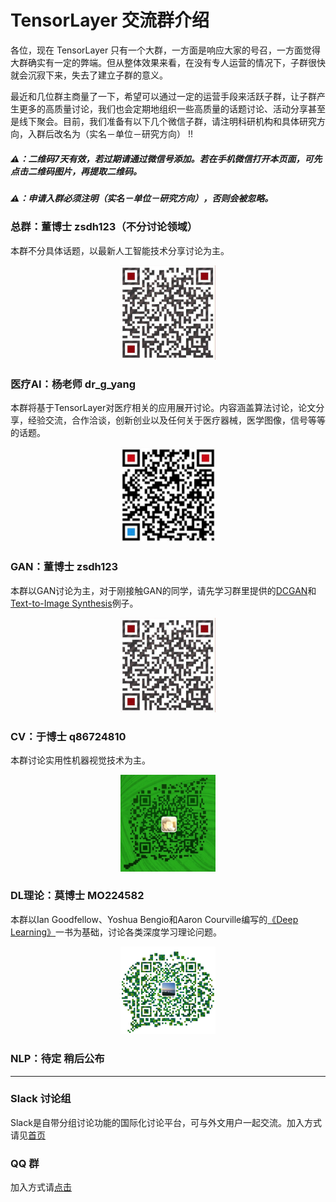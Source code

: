 # TensorLayer 交流群介绍
各位，现在 TensorLayer 只有一个大群，一方面是响应大家的号召，一方面觉得大群确实有一定的弊端。但从整体效果来看，在没有专人运营的情况下，子群很快就会沉寂下来，失去了建立子群的意义。     

最近和几位群主商量了一下，希望可以通过一定的运营手段来活跃子群，让子群产生更多的高质量讨论，我们也会定期地组织一些高质量的话题讨论、活动分享甚至是线下聚会。目前，我们准备有以下几个微信子群，请注明科研机构和具体研究方向，入群后改名为（实名－单位－研究方向） !!

##### ⚠️：二维码7天有效，若过期请通过微信号添加。若在手机微信打开本页面，可先点击二维码图片，再提取二维码。
##### ⚠️：申请入群必须注明（实名－单位－研究方向），否则会被忽略。

### 总群：董博士 zsdh123（不分讨论领域）
本群不分具体话题，以最新人工智能技术分享讨论为主。
<div align="center">
	<img src="images/donghao.jpeg" width="30%" height="30%"/>
</div>

### 医疗AI：杨老师 dr\_g\_yang    
本群将基于TensorLayer对医疗相关的应用展开讨论。内容涵盖算法讨论，论文分享，经验交流，合作洽谈，创新创业以及任何关于医疗器械，医学图像，信号等等的话题。
<div align="center">
	<img src="images/yangguang.jpeg" width="30%" height="30%"/>
</div>

### GAN：董博士 zsdh123
本群以GAN讨论为主，对于刚接触GAN的同学，请先学习群里提供的[DCGAN](https://github.com/zsdonghao/dcgan)和[Text-to-Image Synthesis](https://github.com/zsdonghao/text-to-image)例子。
<div align="center">
	<img src="images/donghao.jpeg" width="30%" height="30%"/>
</div>

### CV：于博士 q86724810
本群讨论实用性机器视觉技术为主。
<div align="center">
	<img src="images/yusimiao.jpeg" width="30%" height="30%"/>
</div>

### DL理论：莫博士 MO224582
本群以Ian Goodfellow、Yoshua Bengio和Aaron Courville编写的[《Deep Learning》](http://www.deeplearningbook.org)一书为基础，讨论各类深度学习理论问题。
<div align="center">
	<img src="images/moyuanhan.jpeg" width="30%" height="30%"/>
</div>

### NLP：待定 稍后公布


---
### Slack 讨论组
Slack是自带分组讨论功能的国际化讨论平台，可与外文用户一起交流。加入方式请见[首页](https://github.com/zsdonghao/tensorlayer)

### QQ 群
加入方式请[点击](https://github.com/zsdonghao/tensorlayer/blob/master/img/img_qq.png)



